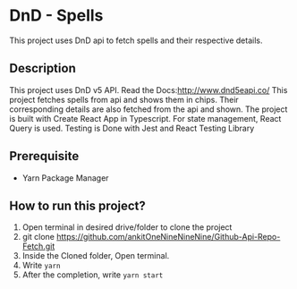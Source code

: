 # DnD - Spells
This project uses DnD api to fetch spells and their respective details.

## Description
This project uses DnD v5 API. Read the Docs:http://www.dnd5eapi.co/
This project fetches spells from api and shows them in chips. Their corresponding details are also fetched from the api and shown.
The project is built with Create React App in Typescript. 
For state management, React Query is used. 
Testing is Done with Jest and React Testing Library

## Prerequisite
  * Yarn Package Manager
## How to run this project? 
  1. Open terminal in desired drive/folder to clone the project
  2. git clone https://github.com/ankitOneNineNineNine/Github-Api-Repo-Fetch.git
  3. Inside the Cloned folder, Open terminal.
  3. Write ```yarn```
  4. After the completion, write ```yarn start```
